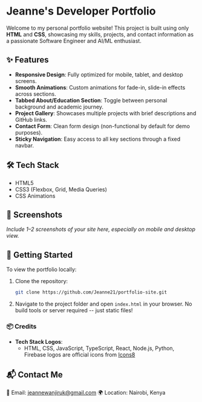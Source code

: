 # Jeanne's Developer Portfolio

Welcome to my personal portfolio website! This project is built using only **HTML** and **CSS**, showcasing my skills, projects, and contact information as a passionate Software Engineer and AI/ML enthusiast.

## ✨ Features

- **Responsive Design**: Fully optimized for mobile, tablet, and desktop screens.
- **Smooth Animations**: Custom animations for fade-in, slide-in effects across sections.
- **Tabbed About/Education Section**: Toggle between personal background and academic journey.
- **Project Gallery**: Showcases multiple projects with brief descriptions and GitHub links.
- **Contact Form**: Clean form design (non-functional by default for demo purposes).
- **Sticky Navigation**: Easy access to all key sections through a fixed navbar.

## 🛠️ Tech Stack

- HTML5
- CSS3 (Flexbox, Grid, Media Queries)
- CSS Animations

## 📸 Screenshots

_Include 1–2 screenshots of your site here, especially on mobile and desktop view._

## 🚀 Getting Started

To view the portfolio locally:

1. Clone the repository:

   ```bash
   git clone https://github.com/Jeanne21/portfolio-site.git

   ```

2. Navigate to the project folder and open `index.html` in your browser. No build tools or server required -- just static files!

### 📦 Credits
- **Tech Stack Logos**:
  - HTML, CSS, JavaScript, TypeScript, React, Node.js, Python, Firebase logos are official icons from [Icons8](https://icons8.com)


## 📬 Contact Me
📧 Email: jeannewanjiruk@gmail.com
🌍 Location: Nairobi, Kenya




